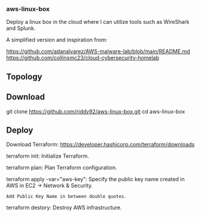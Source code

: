### aws-linux-box

Deploy a linux box in the cloud where I can utilize tools such as WireShark and Splunk.

A simplified version and inspiration from:

https://github.com/adanalvarez/AWS-malware-lab/blob/main/README.md<br>
https://github.com/collinsmc23/cloud-cybersecurity-homelab

## Topology

## Download

  git clone https://github.com/riddy92/aws-linux-box.git
  cd aws-linux-box

## Deploy

Download Terraform: https://developer.hashicorp.com/terraform/downloads

terraform init: Initialize Terraform.

terraform plan: Plan Terraform configuration.

terraform apply -var="aws-key": Specify the public key name created in AWS in EC2 -> Network & Security.

    Add Public Key Name in between double quotes.

terraform destory: Destroy AWS infrastructure.
